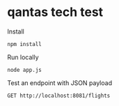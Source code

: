 # qantas tech test

Install
```
npm install
```

Run locally
```
node app.js
```

Test an endpoint with JSON payload
```
GET http://localhost:8081/flights
```
